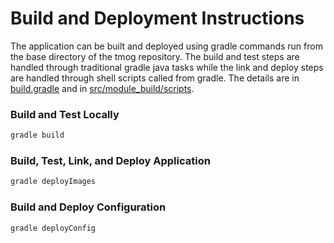 # Build and Deployment Instructions

The application can be built and deployed using gradle commands run from the base 
directory of the tmog repository.  The build and test steps are handled through 
traditional gradle java tasks while the link and deploy steps are handled through
shell scripts called from gradle.  The details are in [build.gradle](build.gradle)
and in [src/module_build/scripts](src/module_build/scripts). 

### Build and Test Locally

```bash
gradle build
```

### Build, Test, Link, and Deploy Application

```bash
gradle deployImages
```

### Build and Deploy Configuration
```bash
gradle deployConfig
```